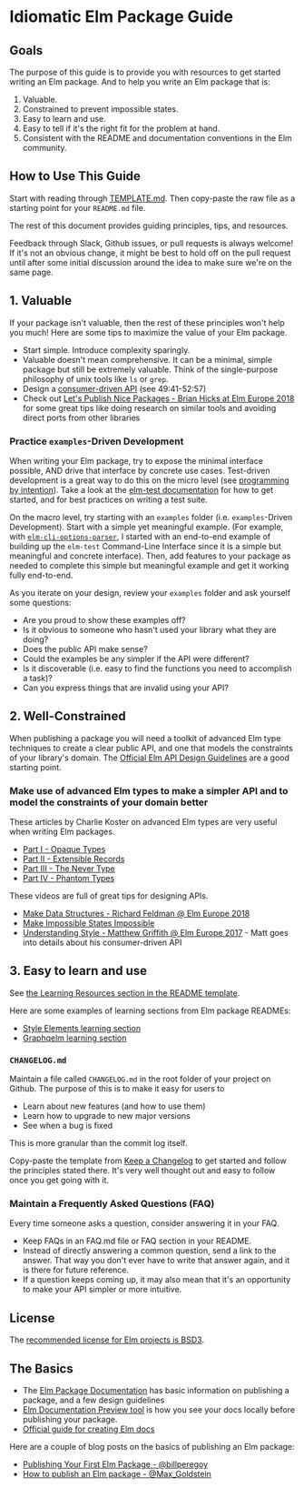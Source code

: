 # Idiomatic Elm Package Guide

## Goals

The purpose of this guide is to provide you with resources to get started writing an Elm package. And to
help you write an Elm package that is:

1. Valuable.
1. Constrained to prevent impossible states.
1. Easy to learn and use.
1. Easy to tell if it's the right fit for the problem at hand.
1. Consistent with the README and documentation conventions in the Elm community.

## How to Use This Guide

Start with reading through [TEMPLATE.md](./TEMPLATE.md). Then copy-paste the raw file as a starting point for your `README.md` file.

The rest of this document provides guiding principles, tips, and resources.

Feedback through Slack, Github issues, or pull requests is always welcome! If it's not an obvious change, it might be best to hold off on the pull request until after some initial discussion around the idea to make sure we're on the same page.

## 1. Valuable

If your package isn't valuable, then the rest of these principles won't help you much! Here are some tips to maximize the value of your Elm package.

* Start simple. Introduce complexity sparingly.
* Valuable doesn't mean comprehensive. It can be a minimal, simple package but still be extremely valuable. Think of the single-purpose philosophy of unix tools like `ls` or `grep`.
* Design a [consumer-driven API](https://youtu.be/t-2GiOuLRZc?t=49m41s) (see 49:41-52:57)
* Check out [Let's Publish Nice Packages - Brian Hicks at Elm Europe 2018](https://www.youtube.com/watch?v=yVn7FOQuwDM) for some great tips like doing research on similar tools and avoiding direct ports from other libraries

### Practice `examples`-Driven Development

When writing your Elm package, try to expose the minimal interface possible, AND drive that interface by concrete use cases. Test-driven development is a great way to do this on the micro level (see [programming by intention](https://tobeagile.com/2016/08/31/programming-by-intention/)). Take a look at the [elm-test documentation](https://github.com/elm-community/elm-test) for how to get started, and for best practices on writing a test suite.

On the macro level, try starting with an `examples` folder (i.e. `examples`-Driven Development). Start with a simple yet meaningful example. (For example, with [`elm-cli-options-parser`](https://github.com/dillonkearns/elm-cli-options-parser), I started with an end-to-end example of building up the `elm-test` Command-Line Interface since it is a simple but meaningful and concrete interface). Then, add features to your package as needed to complete this simple but meaningful example and get it working fully end-to-end.

As you iterate on your design, review your `examples` folder and ask yourself some questions:

* Are you proud to show these examples off?
* Is it obvious to someone who hasn't used your library what they are doing?
* Does the public API make sense?
* Could the examples be any simpler if the API were different?
* Is it discoverable (i.e. easy to find the functions you need to accomplish a task)?
* Can you express things that are invalid using your API?

## 2. Well-Constrained

When publishing a package you will need a toolkit of advanced Elm type techniques to create a clear public API, and one that models the constraints of your library's domain. The [Official Elm API Design Guidelines](http://package.elm-lang.org/help/design-guidelines) are a good starting point.

### Make use of advanced Elm types to make a simpler API and to model the constraints of your domain better

These articles by Charlie Koster on advanced Elm types are very useful when writing Elm packages.

* [Part I - Opaque Types](https://medium.com/@ckoster22/advanced-types-in-elm-opaque-types-ec5ec3b84ed2)
* [Part II - Extensible Records](https://medium.com/@ckoster22/advanced-types-in-elm-extensible-records-67e9d804030d)
* [Part III - The Never Type](https://medium.com/@ckoster22/advanced-types-in-elm-the-never-type-ca9b3297bbd4)
* [Part IV - Phantom Types](https://medium.com/@ckoster22/advanced-types-in-elm-phantom-types-808044c5946d)

These videos are full of great tips for designing APIs.

* [Make Data Structures - Richard Feldman @ Elm Europe 2018](https://www.youtube.com/watch?v=x1FU3e0sT1I)
* [Make Impossible States Impossible](https://www.youtube.com/watch?v=IcgmSRJHu_8)
* [Understanding Style - Matthew Griffith @ Elm Europe 2017](https://www.youtube.com/watch?v=NYb2GDWMIm0) - Matt goes into details about his consumer-driven API

## 3. Easy to learn and use

See [the Learning Resources section in the README template](https://github.com/dillonkearns/idiomatic-elm-package-guide/blob/master/TEMPLATE.md#learning-resources).

Here are some examples of learning sections from Elm package READMEs:

* [Style Elements learning section](https://github.com/mdgriffith/style-elements/tree/9c36d062f55e0a2b32e5b0158037ed8ff91adcd7#resources-to-get-you-started)
* [Graphqelm learning section](https://github.com/dillonkearns/graphqelm#learning-resources)

### `CHANGELOG.md`

Maintain a file called `CHANGELOG.md` in the root folder of your project on Github. The purpose of this is to make it easy for users to

* Learn about new features (and how to use them)
* Learn how to upgrade to new major versions
* See when a bug is fixed

This is more granular than the commit log itself.

Copy-paste the template from [Keep a Changelog](https://keepachangelog.com/) to get started and follow the principles stated there. It's very well thought out and easy to follow once you get going with it.

### Maintain a Frequently Asked Questions (FAQ)

Every time someone asks a question, consider answering it in your FAQ.

* Keep FAQs in an FAQ.md file or FAQ section in your README.
* Instead of directly answering a common question, send a link to the answer. That way you don't ever have to write that answer again, and it is there for future reference.
* If a question keeps coming up, it may also mean that it's an opportunity to make your API simpler or more intuitive.

## License

The [recommended license for Elm projects is BSD3](https://github.com/elm-lang/elm-package#preparing-for-publication).

## The Basics

* The [Elm Package Documentation](https://github.com/elm-lang/elm-package) has basic information on publishing a package, and a few design guidelines
* [Elm Documentation Preview tool](http://package.elm-lang.org/help/docs-preview) is how you see your docs locally before publishing your package.
* [Official guide for creating Elm docs](http://package.elm-lang.org/help/documentation-format)

Here are a couple of blog posts on the basics of publishing an Elm package:

* [Publishing Your First Elm Package - @billperegoy](https://becoming-functional.com/publishing-your-first-elm-package-13d984a1200a)
* [How to publish an Elm package - @Max_Goldstein](https://medium.com/@Max_Goldstein/how-to-publish-an-elm-package-3053b771e545)
